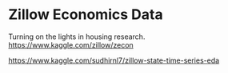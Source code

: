 
# Zillow Economics Data
Turning on the lights in housing research.
https://www.kaggle.com/zillow/zecon

 
https://www.kaggle.com/sudhirnl7/zillow-state-time-series-eda

